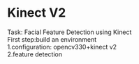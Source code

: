 # Kinect V2

Task: Facial Feature Detection using Kinect  
First step:build an environment  
1.configuration: opencv330+kinect v2  
2.feature detection  
